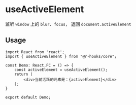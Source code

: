 # useActiveElement

监听 `window` 上的 `blur`、`focus`， 返回 `document.activeElement`

## Usage

```tsx
import React from 'react';
import { useActiveElement } from "@r-hooks/core";

const Demo: React.FC = () => {
    const activeElement = useActiveElement();
    return (
        <div>当前活跃的元素是：{activeElement}</div>
    );
}

export default Demo;

```